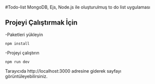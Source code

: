 #Todo-list
MongoDB, Ejs, Node.js ile oluşturulmuş to do list uygulaması
## Projeyi Çalıştırmak İçin
-Paketleri yükleyin
```
npm install
```
-Projeyi çalıştırın
```
npm run dev
```
Tarayıcıda
http://localhost:3000
adresine giderek sayfayı görüntüleyebilirsiniz.
